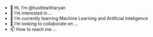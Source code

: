 - 👋 Hi, I’m @hustlewitharyan
- 👀 I’m interested in ...
- 🌱 I’m currently learning Machine Learning and Artificial Inteligence
- 💞️ I’m looking to collaborate on ...
- 📫 How to reach me ...

<!---
hustlewitharyan/hustlewitharyan is a ✨ special ✨ repository because its `README.md` (this file) appears on your GitHub profile.
You can click the Preview link to take a look at your changes.
--->
